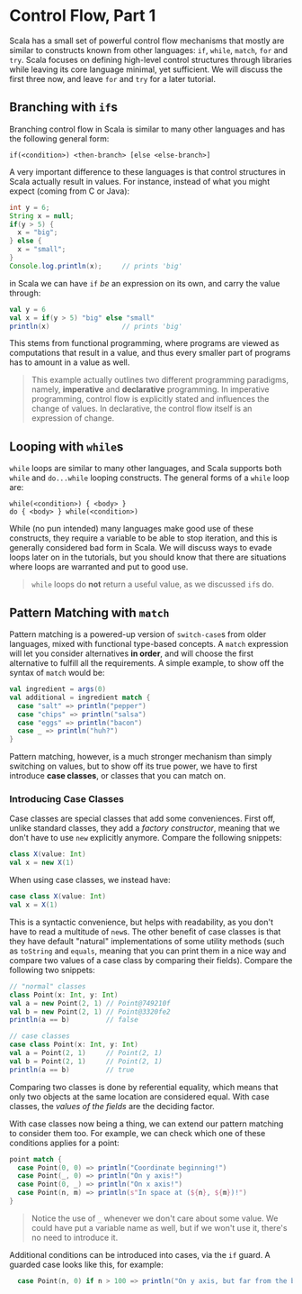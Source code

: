# Control Flow, Part 1

Scala has a small set of powerful control flow mechanisms that mostly are similar to constructs known from other languages: `if`, `while`, `match`, `for` and `try`. Scala focuses on defining high-level control structures through libraries while leaving its core language minimal, yet sufficient. We will discuss the first three now, and leave `for` and `try` for a later tutorial.

## Branching with `if`s

Branching control flow in Scala is similar to many other languages and has the following general form:
```
if(<condition>) <then-branch> [else <else-branch>]
```
A very important difference to these languages is that control structures in Scala actually result in  values. For instance, instead of what you might expect (coming from C or Java):
```java
int y = 6;
String x = null;
if(y > 5) {
  x = "big";
} else {
  x = "small";
}
Console.log.println(x);     // prints 'big'
```
in Scala we can have `if` _be_ an expression on its own, and carry the value through:
```scala
val y = 6
val x = if(y > 5) "big" else "small"
println(x) 		            // prints 'big'
```
This stems from functional programming, where programs are viewed as computations that result in a value, and thus every smaller part of programs has to amount in a value as well.

> This example actually outlines two different programming paradigms, namely, **imperative** and **declarative** programming. In imperative programming, control flow is explicitly stated and influences the change of values. In declarative, the control flow itself is an expression of change.

## Looping with `while`s

`while` loops are similar to many other languages, and Scala supports both `while` and `do...while` looping constructs. The general forms of a `while` loop are:
```
while(<condition>) { <body> }
do { <body> } while(<condition>)
```
While (no pun intended) many languages make good use of these constructs, they require a variable to be able to stop iteration, and this is generally considered bad form in Scala. We will discuss ways to evade loops later on in the tutorials, but you should know that there are situations where loops are warranted and put to good use.
> `while` loops do **not** return a useful value, as we discussed `if`s do.

## Pattern Matching with `match`

Pattern matching is a powered-up version of `switch-case`s from older languages, mixed with functional type-based concepts. A `match` expression will let you consider alternatives **in order**, and will choose the first alternative to fulfill all the requirements. A simple example, to show off the syntax of `match` would be:

```scala
val ingredient = args(0)
val additional = ingredient match {
  case "salt" => println("pepper")
  case "chips" => println("salsa")
  case "eggs" => println("bacon")
  case _ => println("huh?")
}
```
Pattern matching, however, is a much stronger mechanism than simply switching on values, but to show off its true power, we have to first introduce **case classes**, or classes that you can match on.

### Introducing Case Classes

Case classes are special classes that add some conveniences. First off, unlike standard classes, they add a _factory constructor_, meaning that we don't have to use `new` explicitly anymore. Compare the following snippets:

```scala
class X(value: Int)
val x = new X(1)
```
When using case classes, we instead have: 
```scala
case class X(value: Int)
val x = X(1)
```
This is a syntactic convenience, but helps with readability, as you don't have to read a multitude of `new`s. The other benefit of case classes is that they have default "natural" implementations of some utility methods (such as `toString` and `equals`, meaning that you can print them in a nice way and compare two values of a case class by comparing their fields). Compare the following two snippets:
```scala
// "normal" classes
class Point(x: Int, y: Int)
val a = new Point(2, 1) // Point@749210f
val b = new Point(2, 1) // Point@3320fe2
println(a == b)         // false
```
```scala
// case classes
case class Point(x: Int, y: Int)
val a = Point(2, 1)     // Point(2, 1)
val b = Point(2, 1)     // Point(2, 1)
println(a == b)         // true
```
Comparing two classes is done by referential equality, which means that only two objects at the same location are considered equal. With case classes, the _values of the fields_ are the deciding factor.

With case classes now being a thing, we can extend our pattern matching to consider them too. For example, we can check which one of these conditions applies for a point:

```scala
point match {
  case Point(0, 0) => println("Coordinate beginning!")
  case Point(_, 0) => println("On y axis!")
  case Point(0, _) => println("On x axis!")
  case Point(n, m) => println(s"In space at (${n}, ${m})!")
} 
```
> Notice the use of `_` whenever we don't care about some value. We could have put a variable name as well, but if we won't use it, there's no need to introduce it.

Additional conditions can be introduced into cases, via the `if` guard. A guarded case looks like this, for example:
```scala
  case Point(n, 0) if n > 100 => println("On y axis, but far from the beginning!")
```
